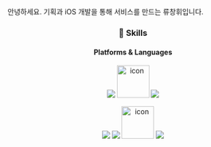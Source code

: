 

<p>
안녕하세요. 기획과 iOS 개발을 통해 서비스를 만드는 류창휘입니다. 

</p>


<h3 align="center">💪 Skills</h3>
<h4 align="center">Platforms & Languages</h3>
<p align="center">
<img src="https://img.shields.io/badge/iOS-000000?style=for-the-badge&logo=iOS&logoColor=white"/>
<img src="https://techstack-generator.vercel.app/swift-icon.svg" alt="icon" width="65" height="65" />
<img src="https://img.shields.io/badge/Swift-F05138?style=for-the-badge&logo=Swift&logoColor=white"/>
</p>
<p align="center">
<img src="https://img.shields.io/badge/Xcode-147EFB?style=for-the-badge&logo=Xcode&logoColor=white"/>
<img src="https://img.shields.io/badge/git-F05032?style=for-the-badge&logo=git&logoColor=white">
<img src="https://techstack-generator.vercel.app/github-icon.svg" alt="icon" width="65" height="65" />
<img src="https://img.shields.io/badge/github-181717?style=for-the-badge&logo=github&logoColor=white">
</p>


